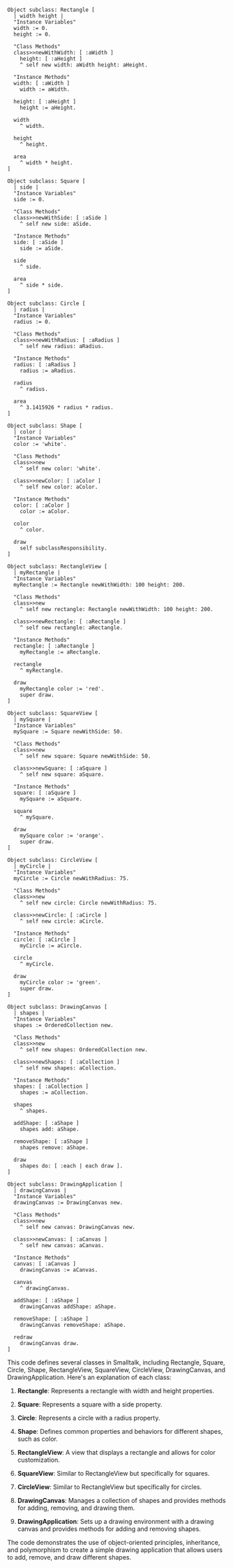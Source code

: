 ```smalltalk

Object subclass: Rectangle [
  | width height |
  "Instance Variables"
  width := 0.
  height := 0.

  "Class Methods"
  class>>newWithWidth: [ :aWidth ]
    height: [ :aHeight ]
    ^ self new width: aWidth height: aHeight.

  "Instance Methods"
  width: [ :aWidth ]
    width := aWidth.

  height: [ :aHeight ]
    height := aHeight.

  width
    ^ width.

  height
    ^ height.

  area
    ^ width * height.
]

Object subclass: Square [
  | side |
  "Instance Variables"
  side := 0.

  "Class Methods"
  class>>newWithSide: [ :aSide ]
    ^ self new side: aSide.

  "Instance Methods"
  side: [ :aSide ]
    side := aSide.

  side
    ^ side.

  area
    ^ side * side.
]

Object subclass: Circle [
  | radius |
  "Instance Variables"
  radius := 0.

  "Class Methods"
  class>>newWithRadius: [ :aRadius ]
    ^ self new radius: aRadius.

  "Instance Methods"
  radius: [ :aRadius ]
    radius := aRadius.

  radius
    ^ radius.

  area
    ^ 3.1415926 * radius * radius.
]

Object subclass: Shape [
  | color |
  "Instance Variables"
  color := 'white'.

  "Class Methods"
  class>>new
    ^ self new color: 'white'.

  class>>newColor: [ :aColor ]
    ^ self new color: aColor.

  "Instance Methods"
  color: [ :aColor ]
    color := aColor.

  color
    ^ color.

  draw
    self subclassResponsibility.
]

Object subclass: RectangleView [
  | myRectangle |
  "Instance Variables"
  myRectangle := Rectangle newWithWidth: 100 height: 200.

  "Class Methods"
  class>>new
    ^ self new rectangle: Rectangle newWithWidth: 100 height: 200.

  class>>newRectangle: [ :aRectangle ]
    ^ self new rectangle: aRectangle.

  "Instance Methods"
  rectangle: [ :aRectangle ]
    myRectangle := aRectangle.

  rectangle
    ^ myRectangle.

  draw
    myRectangle color := 'red'.
    super draw.
]

Object subclass: SquareView [
  | mySquare |
  "Instance Variables"
  mySquare := Square newWithSide: 50.

  "Class Methods"
  class>>new
    ^ self new square: Square newWithSide: 50.

  class>>newSquare: [ :aSquare ]
    ^ self new square: aSquare.

  "Instance Methods"
  square: [ :aSquare ]
    mySquare := aSquare.

  square
    ^ mySquare.

  draw
    mySquare color := 'orange'.
    super draw.
]

Object subclass: CircleView [
  | myCircle |
  "Instance Variables"
  myCircle := Circle newWithRadius: 75.

  "Class Methods"
  class>>new
    ^ self new circle: Circle newWithRadius: 75.

  class>>newCircle: [ :aCircle ]
    ^ self new circle: aCircle.

  "Instance Methods"
  circle: [ :aCircle ]
    myCircle := aCircle.

  circle
    ^ myCircle.

  draw
    myCircle color := 'green'.
    super draw.
]

Object subclass: DrawingCanvas [
  | shapes |
  "Instance Variables"
  shapes := OrderedCollection new.

  "Class Methods"
  class>>new
    ^ self new shapes: OrderedCollection new.

  class>>newShapes: [ :aCollection ]
    ^ self new shapes: aCollection.

  "Instance Methods"
  shapes: [ :aCollection ]
    shapes := aCollection.

  shapes
    ^ shapes.

  addShape: [ :aShape ]
    shapes add: aShape.

  removeShape: [ :aShape ]
    shapes remove: aShape.

  draw
    shapes do: [ :each | each draw ].
]

Object subclass: DrawingApplication [
  | drawingCanvas |
  "Instance Variables"
  drawingCanvas := DrawingCanvas new.

  "Class Methods"
  class>>new
    ^ self new canvas: DrawingCanvas new.

  class>>newCanvas: [ :aCanvas ]
    ^ self new canvas: aCanvas.

  "Instance Methods"
  canvas: [ :aCanvas ]
    drawingCanvas := aCanvas.

  canvas
    ^ drawingCanvas.

  addShape: [ :aShape ]
    drawingCanvas addShape: aShape.

  removeShape: [ :aShape ]
    drawingCanvas removeShape: aShape.

  redraw
    drawingCanvas draw.
]

```

This code defines several classes in Smalltalk, including Rectangle, Square, Circle, Shape, RectangleView, SquareView, CircleView, DrawingCanvas, and DrawingApplication. Here's an explanation of each class:

1. **Rectangle**: Represents a rectangle with width and height properties.

2. **Square**: Represents a square with a side property.

3. **Circle**: Represents a circle with a radius property.

4. **Shape**: Defines common properties and behaviors for different shapes, such as color.

5. **RectangleView**: A view that displays a rectangle and allows for color customization.

6. **SquareView**: Similar to RectangleView but specifically for squares.

7. **CircleView**: Similar to RectangleView but specifically for circles.

8. **DrawingCanvas**: Manages a collection of shapes and provides methods for adding, removing, and drawing them.

9. **DrawingApplication**: Sets up a drawing environment with a drawing canvas and provides methods for adding and removing shapes.

The code demonstrates the use of object-oriented principles, inheritance, and polymorphism to create a simple drawing application that allows users to add, remove, and draw different shapes.